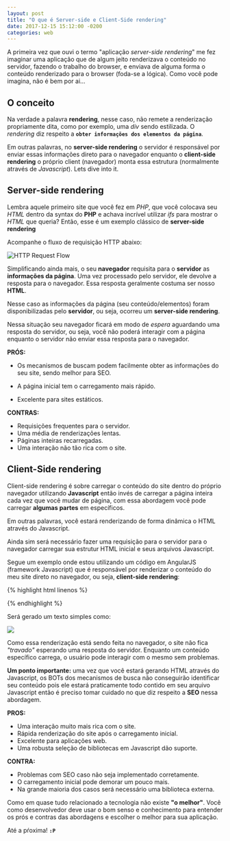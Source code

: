 ```yaml
---
layout: post
title: "O que é Server-side e Client-Side rendering"
date: 2017-12-15 15:12:00 -0200
categories: web
---
```

A primeira vez que ouvi o termo "aplicação *server-side rendering*" me fez imaginar uma aplicação que de algum jeito renderizava o conteúdo no servidor, fazendo o trabalho do browser, e enviava de alguma forma o conteúdo renderizado para o browser (foda-se a lógica). Como você pode imagina, não é bem por ai...

## O conceito
Na verdade a palavra **rendering**, nesse caso, não remete a renderização propriamente dita, como por exemplo, uma *div* sendo estilizada. O *rendering* diz respeito a **`obter informações dos elementos da página`**.

Em outras palavras, no **server-side rendering** o servidor é responsável por enviar essas informações direto para o navegador enquanto o **client-side rendering** o próprio client (navegador) monta essa estrutura (normalmente através de *Javascript*). Lets dive into it.

## Server-side rendering
Lembra aquele primeiro site que você fez em *PHP*, que você colocava seu *HTML* dentro da syntax do **PHP** e achava incrível utilizar *ifs* para mostrar o *HTML* que queria? Então, esse é um exemplo clássico de **server-side rendering**

Acompanhe o fluxo de requisição HTTP abaixo:

![HTTP Request Flow](http://betterexplained.com/wp-content/uploads/compression/HTTP_request.png)

Simplificando ainda mais, o seu **navegador** requisita para o **servidor** as **informações da página**. Uma vez processado pelo servidor, ele devolve a resposta para o navegador. Essa resposta geralmente costuma ser nosso **HTML**.

Nesse caso as informações da página (seu conteúdo/elementos) foram disponibilizadas pelo **servidor**, ou seja, ocorreu um **server-side rendering**.

Nessa situação seu navegador ficará em modo de *espera* aguardando uma resposta do servidor, ou seja, você não poderá interagir com a página enquanto o servidor não enviar essa resposta para o navegador.

**PRÓS:**

* Os mecanismos de buscam podem facilmente obter as informações do seu site, sendo melhor para SEO.

* A página inicial tem o carregamento mais rápido.

* Excelente para sites estáticos.

**CONTRAS:**

* Requisições frequentes para o servidor.
* Uma média de renderizações lentas.
* Páginas inteiras recarregadas.
* Uma interação não tão rica com o site.

## Client-Side rendering
Client-side rendering é sobre carregar o conteúdo do site dentro do próprio navegador utilizando **Javascript** então invés de carregar a página inteira cada vez que você mudar de página, com essa abordagem você pode carregar **algumas partes** em específicos.

Em outras palavras, você estará renderizando de forma dinâmica o HTML através do Javascript.

Ainda sim será necessário fazer uma requisição para o servidor para o navegador carregar sua estrutur HTML inicial e seus arquivos Javascript.

Segue um exemplo onde estou utilizando um código em AngularJS (framework Javascript) que é responsável por renderizar o conteúdo do meu site direto no navegador, ou seja, **client-side rendering**:

{% highlight html linenos %}
<!DOCTYPE html>
<html>
<head>
  <title>Clietn-Side rendering</title>
</head>
<body ng-app="app">
  <div root></div>
  <script src="https://cdnjs.cloudflare.com/ajax/libs/angular.js/1.6.6/angular.js"></script>
  <script>
    angular.module('app', [])
    .directive('root', function() {
      return {
        restrict: 'A',
        template: '<h1>client-side rendering</h1>'
      } 
    })
  </script>
</body>
</html>
{% endhighlight %}

Será gerado um texto simples como:

![](https://i.imgur.com/yfHc5cB.png)

Como essa renderização está sendo feita no navegador, o site não fica *"travado"* esperando uma resposta do servidor. Enquanto um conteúdo específico carrega, o usuário pode interagir com o mesmo sem problemas.

**Um ponto importante:** uma vez que você estará gerando HTML através do Javascript, os BOTs dos mecanismos de busca não conseguirão identificar seu conteúdo pois ele estará praticamente todo contido em seu arquivo Javascript então é preciso tomar cuidado no que diz respeito a **SEO** nessa abordagem.

**PROS:**

* Uma interação muito mais rica com o site.
* Rápida renderização do site após o carregamento inicial.
* Excelente para aplicações web.
* Uma robusta seleção de bibliotecas em Javascript dão suporte.

**CONTRA:**

* Problemas com SEO caso não seja implementado corretamente.
* O carregamento inicial pode demorar um pouco mais.
* Na grande maioria dos casos será necessário uma biblioteca externa.

Como em quase tudo relacionado a tecnologia não existe **"o melhor"**. Você como desenvolvedor deve usar o bom senso e conhecimento para entender os prós e contras das abordagens e escolher o melhor para sua aplicação.

Até a pŕoxima! **`:P`**